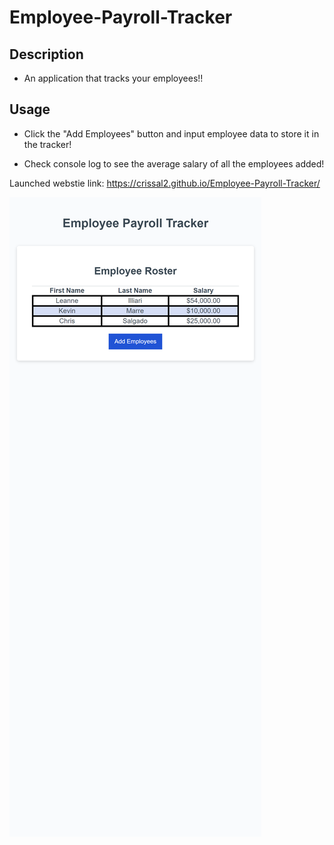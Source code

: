 # Employee-Payroll-Tracker

## Description

- An application that tracks your employees!!


## Usage

- Click the "Add Employees" button and input employee data to store it in the tracker!

- Check console log to see the average salary of all the employees added!

Launched webstie link: https://crissal2.github.io/Employee-Payroll-Tracker/

![Webpage Preview](./assets/employee-tracker-preview.png)

